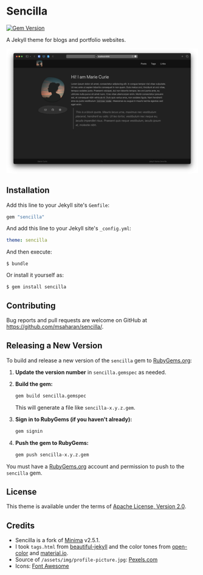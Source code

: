 # Sencilla

[![Gem Version](https://badge.fury.io/rb/sencilla.svg)](https://badge.fury.io/rb/sencilla)

A Jekyll theme for blogs and portfolio websites.

![](screenshot.png)

## Installation

Add this line to your Jekyll site's `Gemfile`:

```ruby
gem "sencilla"
```

And add this line to your Jekyll site's `_config.yml`:

```yaml
theme: sencilla
```

And then execute:

    $ bundle

Or install it yourself as:

    $ gem install sencilla


## Contributing

Bug reports and pull requests are welcome on GitHub at https://github.com/msaharan/sencilla/.

## Releasing a New Version

To build and release a new version of the `sencilla` gem to [RubyGems.org](https://rubygems.org/gems/sencilla):

1. **Update the version number** in `sencilla.gemspec` as needed.
2. **Build the gem:**
   ```sh
   gem build sencilla.gemspec
   ```
   This will generate a file like `sencilla-x.y.z.gem`.

3. **Sign in to RubyGems (if you haven't already):**
   ```sh
   gem signin
   ```

4. **Push the gem to RubyGems:**
   ```sh
   gem push sencilla-x.y.z.gem
   ```

You must have a [RubyGems.org](https://rubygems.org/) account and permission to push to the `sencilla` gem.

## License

This theme is available under the terms of [Apache License, Version 2.0](https://opensource.org/license/apache-2-0/).

## Credits

- Sencilla is a fork of [Minima](https://github.com/jekyll/minima) v2.5.1. 
- I took `tags.html` from [beautiful-jekyll](https://github.com/daattali/beautiful-jekyll) and the color tones from [open-color](https://github.com/yeun/open-color) and [material.io](https://material.io). 
- Source of `/assets/img/profile-picture.jpg`: [Pexels.com](https://www.pexels.com/photo/silhouette-photo-of-person-during-golden-hour-2475138/)
- Icons: [Font Awesome](https://fontawesome.com)

